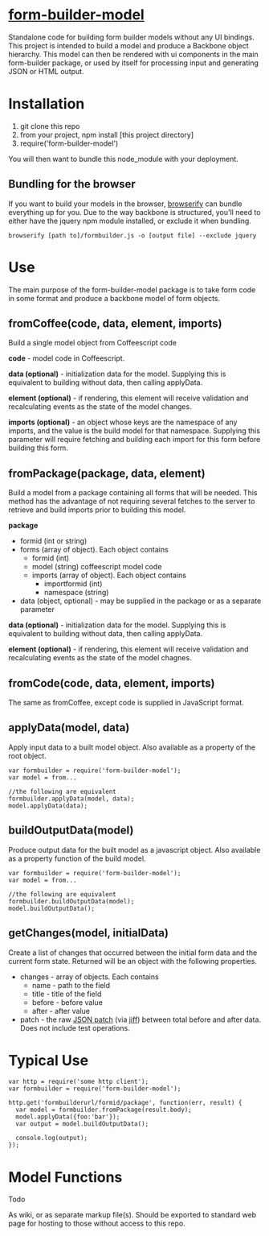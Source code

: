 # [form-builder-model](https://github.com/balihoo/form-builder-model)

Standalone code for building form builder models without any UI bindings.
This project is intended to build a model and produce a Backbone object hierarchy.
This model can then be rendered with ui components in the main form-builder package, or used by itself for processing input and generating JSON or HTML output.

# Installation

1. git clone this repo
2. from your project, npm install [this project directory]
3. require('form-builder-model')

You will then want to bundle this node_module with your deployment.



## Bundling for the browser

If you want to build your models in the browser, [browserify](https://www.npmjs.com/package/browserify) can bundle everything up for you.
Due to the way backbone is structured, you'll need to either have the jquery npm module installed, or exclude it when bundling.

	browserify [path to]/formbuilder.js -o [output file] --exclude jquery

# Use

The main purpose of the form-builder-model package is to take form code in some format and produce a backbone model of form objects.

## fromCoffee(code, data, element, imports)
Build a single model object from Coffeescript code

**code** - model code in Coffeescript.

**data (optional)** - initialization data for the model.  Supplying this is equivalent to building without data, then calling applyData.

**element (optional)** - if rendering, this element will receive validation and recalculating events as the state of the model changes.

**imports (optional)** - an object whose keys are the namespace of any imports, and the value is the build model for that namespace.  Supplying this parameter will require fetching and building each import for this form before building this form.

## fromPackage(package, data, element)
Build a model from a package containing all forms that will be needed.  This method has the advantage of not requiring several fetches to the server to retrieve and build imports prior to building this model.

**package**

* formid (int or string)
* forms (array of object).  Each object contains
	* formid (int)
	* model (string) coffeescript model code
	* imports (array of object).  Each object contains
		* importformid (int)
		* namespace (string)
* data (object, optional) - may be supplied in the package or as a separate parameter

**data (optional)** - initialization data for the model.  Supplying this is equivalent to building without data, then calling applyData.

**element (optional)** - if rendering, this element will receive validation and recalculating events as the state of the model chagnes.

## fromCode(code, data, element, imports)
The same as fromCoffee, except code is supplied in JavaScript format.

## applyData(model, data)

Apply input data to a built model object.  Also available as a property of the root object.

	var formbuilder = require('form-builder-model');
    var model = from...
    
    //the following are equivalent
    formbuilder.applyData(model, data);
    model.applyData(data);

## buildOutputData(model)

Produce output data for the built model as a javascript object.  Also available as a property function of the build model.
    
    var formbuilder = require('form-builder-model');
    var model = from...
    
    //the following are equivalent
    formbuilder.buildOutputData(model);
    model.buildOutputData();
    
## getChanges(model, initialData)

Create a list of changes that occurred between the initial form data and the current form state.  Returned will be an object with the following properties.

* changes - array of objects.  Each contains
	* name - path to the field
	* title - title of the field
	* before - before value
	* after - after value
* patch - the raw [JSON patch](https://tools.ietf.org/html/rfc6902) (via [jiff](https://github.com/cujojs/jiff)) between total before and after data.  Does not include test operations.

# Typical Use

	var http = require('some http client');
	var formbuilder = require('form-builder-model');
	
	http.get('formbuilderurl/formid/package', function(err, result) {
	  var model = formbuilder.fromPackage(result.body);
	  model.applyData({foo:'bar'});
	  var output = model.buildOutputData();
	  
	  console.log(output);
	});

# Model Functions

Todo

As wiki, or as separate markup file(s).  Should be exported to standard web page for hosting to those without access to this repo.



